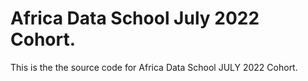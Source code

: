 # Africa Data School July 2022 Cohort.
This is the the source code for Africa Data School JULY 2022 Cohort.
